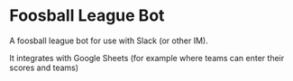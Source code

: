 # Foosball League Bot

A foosball league bot for use with Slack (or other IM).

It integrates with Google Sheets (for example where teams can enter their scores and teams)
